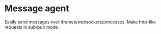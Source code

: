 # Message agent

Easily send messages over iframes/websockets/processes. Make http-like requests in sub/pub mode.

